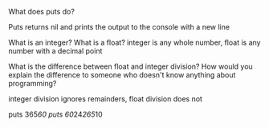 What does puts do?

Puts returns nil and prints the output to the console with a new line

What is an integer? What is a float?
integer is any whole number, float is any number with a decimal point

What is the difference between float and integer division? How would you explain the difference to someone who doesn't know anything about programming?

integer division ignores remainders, float division does not

puts 365*60
puts 60*24*265*10
